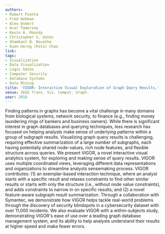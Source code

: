 ```yaml
---
authors:
- Robert Pienta
- Fred Hohman
- Alex Endert
- Acar Tamersoy
- Kevin A. Roundy
- Christopher S. Gates
- Shamkant B. Navathe
- Duen Horng (Polo) Chau
link:
tags:
- Visualization
- Data Visualization
- Logic Gates
- Computer Security
- Database Systems
- Data Mining
title: 'VIGOR: Interactive Visual Exploration of Graph Query Results.'
venue: IEEE Trans. Vis. Comput. Graph.
year: 2018
---
```

Finding patterns in graphs has become a vital challenge in many domains from biological systems, network security, to finance (e.g., finding money laundering rings of bankers and business owners). While there is significant interest in graph databases and querying techniques, less research has focused on helping analysts make sense of underlying patterns within a group of subgraph results. Visualizing graph query results is challenging, requiring effective summarization of a large number of subgraphs, each having potentially shared node-values, rich node features, and flexible structure across queries. We present VIGOR, a novel interactive visual analytics system, for exploring and making sense of query results. VIGOR uses multiple coordinated views, leveraging different data representations and organizations to streamline analysts sensemaking process. VIGOR contributes: (1) an exemplar-based interaction technique, where an analyst starts with a specific result and relaxes constraints to find other similar results or starts with only the structure (i.e., without node value constraints), and adds constraints to narrow in on specific results; and (2) a novel feature-aware subgraph result summarization. Through a collaboration with Symantec, we demonstrate how VIGOR helps tackle real-world problems through the discovery of security blindspots in a cybersecurity dataset with over 11,000 incidents. We also evaluate VIGOR with a within-subjects study, demonstrating VIGOR's ease of use over a leading graph database management system, and its ability to help analysts understand their results at higher speed and make fewer errors.